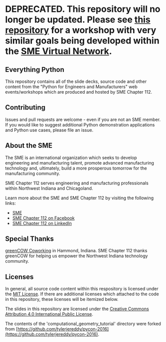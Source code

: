 # DEPRECATED. This repository will no longer be updated. Please see [this repository](https://github.com/smevirtual/python_fundamentals_workshop) for a workshop with very similar goals being developed within the [SME Virtual Network](https://www.youtube.com/channel/UC7DNeDhrD2a5Ptyo9Rm_mwQ).

## Everything Python

This repository contains all of the slide decks, source code and other content
from the "Python for Engineers and Manufacturers" web events/workshops which
are produced and hosted by SME Chapter 112.

## Contributing

Issues and pull requests are welcome - even if you are not an SME member. If you would like to suggest additional Python demonstration
applications and Python use cases, please file an issue.

## About the SME

The SME is an international organization which seeks to develop engineering and manufacturing talent, promote advanced manufacturing
technology and, ultimately, build a more prosperous tomorrow for the manufacturing community.

SME Chapter 112 serves engineering and manufacturing professionals within Northwest Indiana and Chicagoland.

Learn more about the SME and SME Chapter 112 by visiting the following links:

* [SME](http://www.sme.org/)
* [SME Chapter 112 on Facebook](https://www.facebook.com/sme112/)
* [SME Chapter 112 on LinkedIn](https://www.linkedin.com/company/sme112)

## Special Thanks

[greenCOW Coworking](http://greencow.space/) in Hammond, Indiana. SME Chapter 112 thanks greenCOW for helping us empower the Northwest Indiana technology community.

## Licenses

In general, all source code content within this respository is licensed under the [MIT License](https://opensource.org/licenses/MIT). If there are additional licenses which attached to the code in this repository, these licenses will be
itemized below.

The slides in this repository are licensed under
the [Creative Commons Attribution 4.0 International Public License](https://creativecommons.org/licenses/by/4.0/legalcode).

The contents of the 'computational_geometry_tutorial' directory were forked from
[https://github.com/tylerjereddy/pycon-2016](https://github.com/tylerjereddy/pycon-2016).